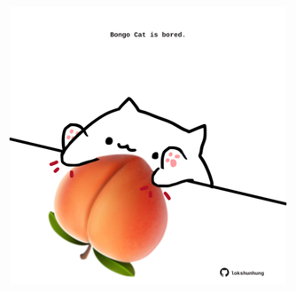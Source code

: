 <!-- built at 17/06/2021, 09:01:32 UTC -->
<p align="center">
  <img width="500" height="500" src="./ReadmeImage.svg">
</p>
